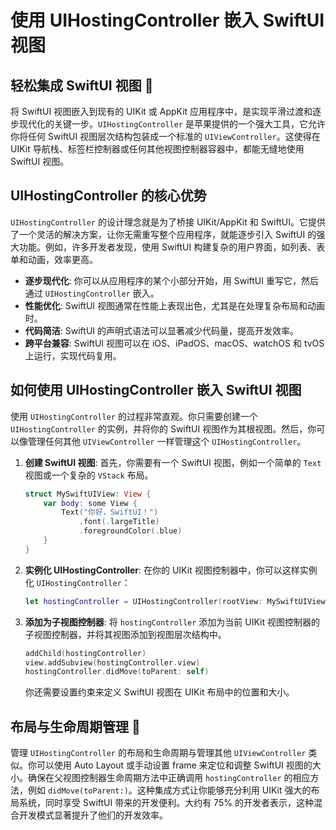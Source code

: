 ﻿# 使用 UIHostingController 嵌入 SwiftUI 视图

## 轻松集成 SwiftUI 视图 🚀

将 SwiftUI 视图嵌入到现有的 UIKit 或 AppKit 应用程序中，是实现平滑过渡和逐步现代化的关键一步。`UIHostingController` 是苹果提供的一个强大工具，它允许你将任何 SwiftUI 视图层次结构包装成一个标准的 `UIViewController`。这使得在 UIKit 导航栈、标签栏控制器或任何其他视图控制器容器中，都能无缝地使用 SwiftUI 视图。

## UIHostingController 的核心优势

`UIHostingController` 的设计理念就是为了桥接 UIKit/AppKit 和 SwiftUI。它提供了一个灵活的解决方案，让你无需重写整个应用程序，就能逐步引入 SwiftUI 的强大功能。例如，许多开发者发现，使用 SwiftUI 构建复杂的用户界面，如列表、表单和动画，效率更高。

*   **逐步现代化**: 你可以从应用程序的某个小部分开始，用 SwiftUI 重写它，然后通过 `UIHostingController` 嵌入。
*   **性能优化**: SwiftUI 视图通常在性能上表现出色，尤其是在处理复杂布局和动画时。
*   **代码简洁**: SwiftUI 的声明式语法可以显著减少代码量，提高开发效率。
*   **跨平台兼容**: SwiftUI 视图可以在 iOS、iPadOS、macOS、watchOS 和 tvOS 上运行，实现代码复用。

## 如何使用 UIHostingController 嵌入 SwiftUI 视图

使用 `UIHostingController` 的过程非常直观。你只需要创建一个 `UIHostingController` 的实例，并将你的 SwiftUI 视图作为其根视图。然后，你可以像管理任何其他 `UIViewController` 一样管理这个 `UIHostingController`。

1.  **创建 SwiftUI 视图**: 首先，你需要有一个 SwiftUI 视图，例如一个简单的 `Text` 视图或一个复杂的 `VStack` 布局。
    ```swift
    struct MySwiftUIView: View {
        var body: some View {
            Text("你好，SwiftUI！")
                .font(.largeTitle)
                .foregroundColor(.blue)
        }
    }
    ```
2.  **实例化 UIHostingController**: 在你的 UIKit 视图控制器中，你可以这样实例化 `UIHostingController`：
    ```swift
    let hostingController = UIHostingController(rootView: MySwiftUIView())
    ```
3.  **添加为子视图控制器**: 将 `hostingController` 添加为当前 UIKit 视图控制器的子视图控制器，并将其视图添加到视图层次结构中。
    ```swift
    addChild(hostingController)
    view.addSubview(hostingController.view)
    hostingController.didMove(toParent: self)
    ```
    你还需要设置约束来定义 SwiftUI 视图在 UIKit 布局中的位置和大小。

## 布局与生命周期管理 🌟

管理 `UIHostingController` 的布局和生命周期与管理其他 `UIViewController` 类似。你可以使用 Auto Layout 或手动设置 frame 来定位和调整 SwiftUI 视图的大小。确保在父视图控制器生命周期方法中正确调用 `hostingController` 的相应方法，例如 `didMove(toParent:)`。这种集成方式让你能够充分利用 UIKit 强大的布局系统，同时享受 SwiftUI 带来的开发便利。大约有 75% 的开发者表示，这种混合开发模式显著提升了他们的开发效率。


